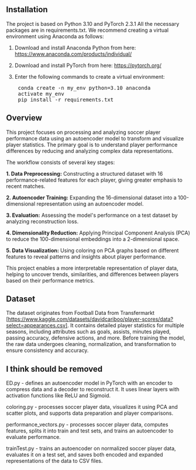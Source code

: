 ## Installation
The project is based on Python 3.10 and PyTorch 2.3.1 All the necessary packages are in requirements.txt. We recommend creating a virtual environment using Anaconda as follows:

  1. Download and install Anaconda Python from here: https://www.anaconda.com/products/individual/

  2.  Download and install PyTorch from here: https://pytorch.org/
      
  3. Enter the following commands to create a virtual environment:
     <pre> conda create -n my_env python=3.10 anaconda
      activate my_env
      pip install -r requirements.txt </pre>


## Overview

This project focuses on processing and analyzing soccer player performance data using an autoencoder model to transform and visualize player statistics. The primary goal is to understand player performance differences by reducing and analyzing complex data representations.


The workflow consists of several key stages:

  **1. Data Preprocessing:** Constructing a structured dataset with 16 performance-related features for each player, giving greater emphasis to recent matches.

  **2. Autoencoder Training:** Expanding the 16-dimensional dataset into a 100-dimensional representation using an autoencoder model.

  **3. Evaluation:** Assessing the model's performance on a test dataset by analyzing reconstruction loss.

  **4. Dimensionality Reduction:** Applying Principal Component Analysis (PCA) to reduce the 100-dimensional embeddings into a 2-dimensional space.

  **5. Data Visualization:** Using coloring on PCA graphs based on different features to reveal patterns and insights about player performance.

This project enables a more interpretable representation of player data, helping to uncover trends, similarities, and differences between players based on their performance metrics.


## Dataset

The dataset originates from Football Data from Transfermarkt [https://www.kaggle.com/datasets/davidcariboo/player-scores/data?select=appearances.csv]. It contains detailed player statistics for multiple seasons, including attributes such as goals, assists, minutes played, passing accuracy, defensive actions, and more. Before training the model, the raw data undergoes cleaning, normalization, and transformation to ensure consistency and accuracy.

## I think should be removed
ED.py - defines an autoencoder model in PyTorch with an encoder to compress data and a decoder to reconstruct it. It uses linear layers with activation functions like ReLU and Sigmoid.       

coloring.py - processes soccer player data, visualizes it using PCA and scatter plots, and supports data preparation and player comparisons.

performance_vectors.py - processes soccer player data, computes features, splits it into train and test sets, and trains an autoencoder to evaluate performance.

trainTest.py - trains an autoencoder on normalized soccer player data, evaluates it on a test set, and saves both encoded and expanded representations of the data to CSV files.
